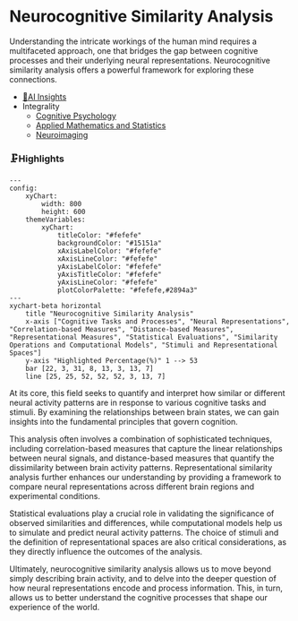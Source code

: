 # Neurocognitive Similarity Analysis
Understanding the intricate workings of the human mind requires a multifaceted approach, one that bridges the gap between cognitive processes and their underlying neural representations. Neurocognitive similarity analysis offers a powerful framework for exploring these connections.
- [🧠AI Insights](https://viadean.notion.site/Neurocognitive-Similarity-Analysis-15b1ae7b9a32801b978deff474e0479d?pvs=4)
- Integrality
  - [Cognitive Psychology](https://viadean.notion.site/Cognitive-Psychology-1a81ae7b9a3280dcae5bc99d1af660b2?pvs=4)
  - [Applied Mathematics and Statistics](https://viadean.notion.site/Applied-Mathematics-and-Statistics-1a51ae7b9a328089b257dfc0888d4fd5?pvs=4)
  - [Neuroimaging](https://viadean.notion.site/Neuroimaging-1a81ae7b9a3280519f42f8fd420eaf57?pvs=4)
### 🗜️Highlights
```mermaid
---
config:
    xyChart:
        width: 800
        height: 600
    themeVariables:
        xyChart:
            titleColor: "#fefefe"
            backgroundColor: "#15151a"
            xAxisLabelColor: "#fefefe"
            xAxisLineColor: "#fefefe"
            yAxisLabelColor: "#fefefe"
            yAxisTitleColor: "#fefefe"
            yAxisLineColor: "#fefefe"
            plotColorPalette: "#fefefe,#2894a3"
---
xychart-beta horizontal
    title "Neurocognitive Similarity Analysis"
    x-axis ["Cognitive Tasks and Processes", "Neural Representations", "Correlation-based Measures", "Distance-based Measures", "Representational Measures", "Statistical Evaluations", "Similarity Operations and Computational Models", "Stimuli and Representational Spaces"]
    y-axis "Highlighted Percentage(%)" 1 --> 53
    bar [22, 3, 31, 8, 13, 3, 13, 7]
    line [25, 25, 52, 52, 52, 3, 13, 7]
```
At its core, this field seeks to quantify and interpret how similar or different neural activity patterns are in response to various cognitive tasks and stimuli. By examining the relationships between brain states, we can gain insights into the fundamental principles that govern cognition.

This analysis often involves a combination of sophisticated techniques, including correlation-based measures that capture the linear relationships between neural signals, and distance-based measures that quantify the dissimilarity between brain activity patterns. Representational similarity analysis further enhances our understanding by providing a framework to compare neural representations across different brain regions and experimental conditions.

Statistical evaluations play a crucial role in validating the significance of observed similarities and differences, while computational models help us to simulate and predict neural activity patterns. The choice of stimuli and the definition of representational spaces are also critical considerations, as they directly influence the outcomes of the analysis.

Ultimately, neurocognitive similarity analysis allows us to move beyond simply describing brain activity, and to delve into the deeper question of how neural representations encode and process information. This, in turn, allows us to better understand the cognitive processes that shape our experience of the world.
